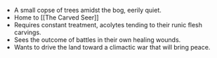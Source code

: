 - A small copse of trees amidst the bog, eerily quiet.
- Home to [[The Carved Seer]]
- Requires constant treatment, acolytes tending to their runic flesh carvings.
- Sees the outcome of battles in their own healing wounds.
- Wants to drive the land toward a climactic war that will bring peace.
